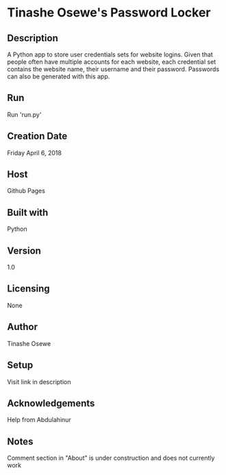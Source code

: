 # Tinashe Osewe's Password Locker

## Description
A Python app to store user credentials sets for website logins. Given that people often have multiple accounts for each website, each credential set contains the website name, their username and their password. Passwords can also be generated with this app.

## Run
Run 'run.py'

## Creation Date
Friday April 6, 2018

## Host
Github Pages

## Built with
Python

## Version
1.0

## Licensing
None

## Author
Tinashe Osewe

## Setup
Visit link in description

## Acknowledgements
Help from Abdulahinur

## Notes
Comment section in "About" is under construction and does not currently work